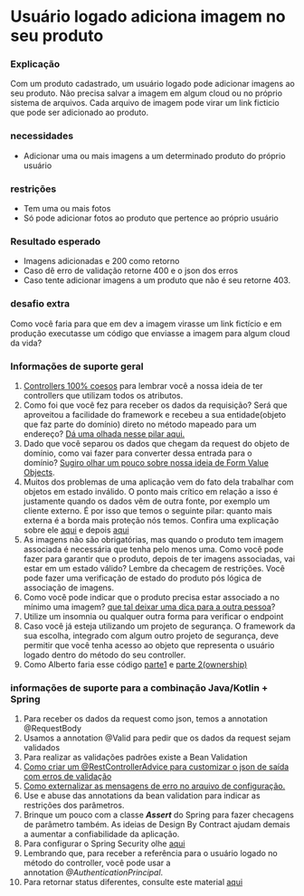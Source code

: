 # Usuário logado adiciona imagem no seu produto

### Explicação

Com um produto cadastrado, um usuário logado pode adicionar imagens ao seu produto. Não precisa salvar a imagem em algum cloud ou no próprio sistema de arquivos. Cada arquivo de imagem pode virar um link ficticio que pode ser adicionado ao produto. 

### **necessidades**

*  Adicionar uma ou mais imagens a um determinado produto do próprio usuário

### **restrições**

*  Tem uma ou mais fotos
*  Só pode adicionar fotos ao produto que pertence ao próprio usuário

### Resultado esperado

*   Imagens adicionadas e 200 como retorno
*   Caso dê erro de validação retorne 400 e o json dos erros
*   Caso tente adicionar imagens a um produto que não é seu retorne 403.

### desafio extra

Como você faria para que em dev a imagem virasse um link fictício e em produção executasse um código que enviasse a imagem para algum cloud da vida?​​

### Informações de suporte geral

1.  [Controllers 100% coesos](https://youtu.be/i3Au8Slv3x4) para lembrar você a nossa ideia de ter controllers que utilizam todos os atributos.
2.  Como foi que você fez para receber os dados da requisição? Será que aproveitou a facilidade do framework e recebeu a sua entidade(objeto que faz parte do domínio) direto no método mapeado para um endereço? [Dá uma olhada nesse pilar aqui.](https://youtu.be/_CvFy3ypsYc)
3.  Dado que você separou os dados que chegam da request do objeto de domínio, como vai fazer para converter dessa entrada para o domínio? [Sugiro olhar um pouco sobre nossa ideia de Form Value Objects](https://youtu.be/2Oc56btUWQA).
4.  Muitos dos problemas de uma aplicação vem do fato dela trabalhar com objetos em estado inválido. O ponto mais crítico em relação a isso é justamente quando os dados vêm de outra fonte, por exemplo um cliente externo. É por isso que temos o seguinte pilar: quanto mais externa é a borda mais proteção nós temos. Confira uma explicação sobre ele [aqui](https://youtu.be/pu9zErRwk7k) e depois [aqui](https://youtu.be/odzqRwdgVUw)
5.  As imagens não são obrigatórias, mas quando o produto tem imagem associada é necessária que tenha pelo menos uma. Como você pode fazer para garantir que o produto, depois de ter imagens associadas, vai estar em um estado válido? Lembre da checagem de restrições. Você pode fazer uma verificação de estado do produto pós lógica de associação de imagens.
6.  Como você pode indicar que o produto precisa estar associado a no mínimo uma imagem? [que tal deixar uma dica para a outra pessoa](https://youtu.be/TqaMn9jTRU0)?
7.  Utilize um insomnia ou qualquer outra forma para verificar o endpoint
9.  Caso você já esteja utilizando um projeto de segurança. O framework da sua escolha, integrado com algum outro projeto de segurança, deve permitir que você tenha acesso ao objeto que representa o usuário logado dentro do método do seu controller. 
10.  Como Alberto faria esse código [parte1](https://youtu.be/yO5bUo_xiuE) e [parte 2(ownership)](https://youtu.be/4sI9heQZplQ)

### informações de suporte para a combinação Java/Kotlin + Spring​

1.  Para receber os dados da request como json, temos a annotation @RequestBody
2.  Usamos a annotation @Valid para pedir que os dados da request sejam validados
3.  Para realizar as validações padrões existe a Bean Validation
4.  [Como criar um @RestControllerAdvice para customizar o json de saída com erros de validação](https://youtu.be/LlX6zoGwQQA)
5.  [Como externalizar as mensagens de erro no arquivo de configuração.](https://youtu.be/Fsl5E-BGHuU)
6.  Use e abuse das annotations da bean validation para indicar as restrições dos parâmetros. 
7.  Brinque um pouco com a classe **_Assert_**​ ​do Spring para fazer checagens de parâmetro também. As ideias de Design By Contract ajudam demais a aumentar a confiabilidade da aplicação.
8.  Para configurar o Spring Security olhe [aqui](https://youtu.be/xI0YVCbanzU)
9.  Lembrando que, para receber a referência para o usuário logado no método do controller, você pode usar a annotation _@AuthenticationPrincipal_​. 
10.  Para retornar status diferentes, consulte este material [aqui](https://youtu.be/pmN9ZkckYmM)
